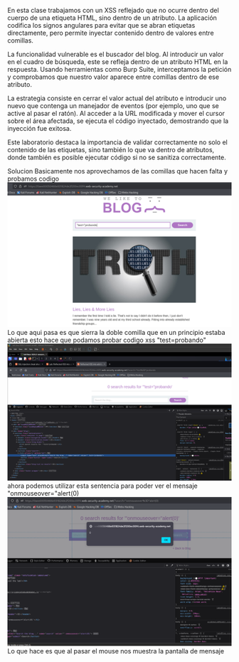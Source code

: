 En esta clase trabajamos con un XSS reflejado que no ocurre dentro del cuerpo de una etiqueta HTML, sino dentro de un atributo. La aplicación codifica los signos angulares para evitar que se abran etiquetas directamente, pero permite inyectar contenido dentro de valores entre comillas.

La funcionalidad vulnerable es el buscador del blog. Al introducir un valor en el cuadro de búsqueda, este se refleja dentro de un atributo HTML en la respuesta. Usando herramientas como Burp Suite, interceptamos la petición y comprobamos que nuestro valor aparece entre comillas dentro de ese atributo.

La estrategia consiste en cerrar el valor actual del atributo e introducir uno nuevo que contenga un manejador de eventos (por ejemplo, uno que se active al pasar el ratón). Al acceder a la URL modificada y mover el cursor sobre el área afectada, se ejecuta el código inyectado, demostrando que la inyección fue exitosa.

Este laboratorio destaca la importancia de validar correctamente no solo el contenido de las etiquetas, sino también lo que va dentro de atributos, donde también es posible ejecutar código si no se sanitiza correctamente.

Solucion 
Basicamente nos aprovechamos de las comillas que hacen falta y probamos codigo
![Pasted_image_20250707155745.png](Imagenes/Pasted_image_20250707155745.png)
Lo que aqui pasa es que sierra la doble comilla que en un principio estaba abierta esto hace que podamos probar codigo xss
"test=probando"
![Pasted_image_20250707160034.png](Imagenes/Pasted_image_20250707160034.png)
ahora podemos utilizar esta sentencia para poder ver el mensaje "onmouseover="alert(0)
![Pasted_image_20250707160256.png](Imagenes/Pasted_image_20250707160256.png)
Lo que hace es que al pasar el mouse nos muestra la pantalla de mensaje
